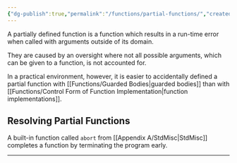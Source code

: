 ```yaml
---
{"dg-publish":true,"permalink":"/functions/partial-functions/","created":"2023-06-20T18:37:36.406+02:00","updated":"2023-07-09T10:37:04.530+02:00"}
---
```



A partially defined function is a function which results in a run-time error when called with arguments outside of its domain.

They are caused by an oversight where not all possible arguments, which can be given to a function, is not accounted for.

In a practical environment, however, it is easier to accidentally defined a partial function with  [[Functions/Guarded Bodies\|guarded bodies]] than with [[Functions/Control Form of Function Implementation\|function implementations]].



## Resolving Partial Functions

A built-in function called `abort` from [[Appendix A/StdMisc\|StdMisc]] completes a function by terminating the program early.

---